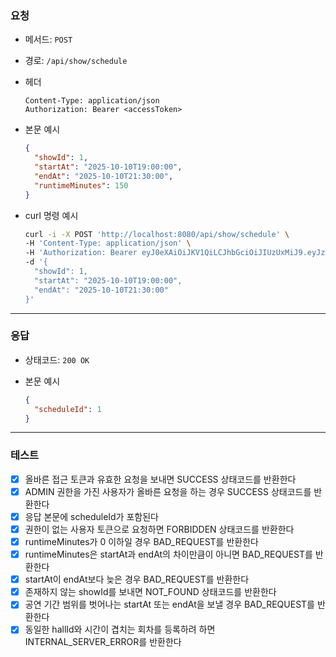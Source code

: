 ### 요청

- 메서드: `POST`
- 경로: `/api/show/schedule`
- 헤더

    ```
    Content-Type: application/json
    Authorization: Bearer <accessToken>
    ```

- 본문 예시

    ```json
    {
      "showId": 1,
      "startAt": "2025-10-10T19:00:00",
      "endAt": "2025-10-10T21:30:00",
      "runtimeMinutes": 150
    }
    ```

- curl 명령 예시

    ```bash
    curl -i -X POST 'http://localhost:8080/api/show/schedule' \
    -H 'Content-Type: application/json' \
    -H 'Authorization: Bearer eyJ0eXAiOiJKV1QiLCJhbGciOiJIUzUxMiJ9.eyJzdWIiOiJ0ZXN0MTIzNCIsInJvbGVzIjoiUk9MRV9BRE1JTiIsInVzZXJJZCI6InRlc3QxMjM0Iiwibmlja05hbWUiOiJ0ZXN0IiwiaWF0IjoxNzU3MzExNDc5LCJleHAiOjE3NTczMTIwNzl9.xhEkuZEF0gZlvyX_F2kiAMEMGw_C2ZtGL8PmzLxhZQW32A9hmr6M0nauYEejXOFrZAb3nMdU3jFLxuhDWDbE2g' \
    -d '{
      "showId": 1,
      "startAt": "2025-10-10T19:00:00",
      "endAt": "2025-10-10T21:30:00"
    }'
    ```

---

### 응답

- 상태코드: `200 OK`
- 본문 예시

    ```json
    {
      "scheduleId": 1
    }
    ```

---

### 테스트

- [x] 올바른 접근 토큰과 유효한 요청을 보내면 SUCCESS 상태코드를 반환한다
- [x] ADMIN 권한을 가진 사용자가 올바른 요청을 하는 경우 SUCCESS 상태코드를 반환한다
- [x] 응답 본문에 scheduleId가 포함된다
- [x] 권한이 없는 사용자 토큰으로 요청하면 FORBIDDEN 상태코드를 반환한다
- [x] runtimeMinutes가 0 이하일 경우 BAD_REQUEST를 반환한다
- [x] runtimeMinutes은 startAt과 endAt의 차이만큼이 아니면 BAD_REQUEST를 반환한다
- [x] startAt이 endAt보다 늦은 경우 BAD_REQUEST를 반환한다
- [x] 존재하지 않는 showId를 보내면 NOT_FOUND 상태코드를 반환한다
- [x] 공연 기간 범위를 벗어나는 startAt 또는 endAt을 보낼 경우 BAD_REQUEST를 반환한다
- [x] 동일한 hallId와 시간이 겹치는 회차를 등록하려 하면 INTERNAL_SERVER_ERROR를 반환한다
